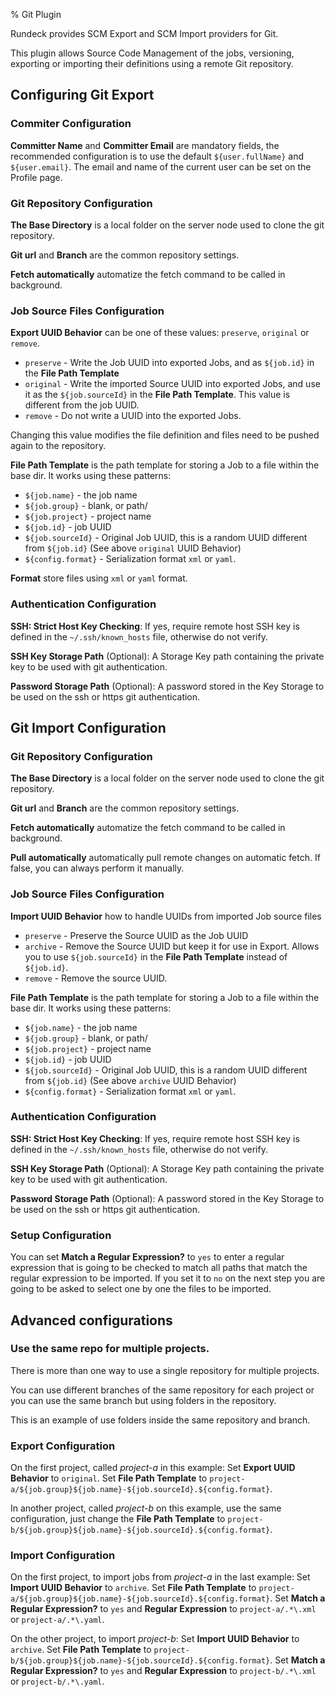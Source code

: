 % Git Plugin

Rundeck provides SCM Export and SCM Import providers for Git.

This plugin allows Source Code Management of the jobs, versioning, exporting or importing their definitions using a remote Git repository.


## Configuring Git Export

### Commiter Configuration

**Committer Name** and **Committer Email** are mandatory fields, the recommended configuration is to use the default `${user.fullName}` and `${user.email}`. The email and name of the current user can be set on the Profile page.

### Git Repository Configuration

**The Base Directory** is a local folder on the server node used to clone the git repository.

**Git url** and **Branch** are the common repository settings.

**Fetch automatically** automatize the fetch command to be called in background.

### Job Source Files Configuration

**Export UUID Behavior** can be one of these values: `preserve`, `original` or `remove`.

* `preserve` - Write the Job UUID into exported Jobs, and as `${job.id}` in the **File Path Template**
* `original` - Write the imported Source UUID into exported Jobs, and use it as the `${job.sourceId}` in the **File Path Template**. This value is different from the job UUID.
* `remove` - Do not write a UUID into the exported Jobs.

Changing this value modifies the file definition and files need to be pushed again to the repository.

**File Path Template** is the path template for storing a Job to a file within the base dir. It works using these patterns:

* `${job.name}` - the job name
* `${job.group}` - blank, or path/
* `${job.project}` - project name
* `${job.id}` - job UUID
* `${job.sourceId}` - Original Job UUID, this is a random UUID different from `${job.id}` (See above `original` UUID Behavior)
* `${config.format}` - Serialization format `xml` or `yaml`.


**Format** store files using `xml` or `yaml` format.

### Authentication Configuration

**SSH: Strict Host Key Checking**: If yes, require remote host SSH key is defined in the `~/.ssh/known_hosts` file, otherwise do not verify.

**SSH Key Storage Path** (Optional): A Storage Key path containing the private key to be used with git authentication.

**Password Storage Path** (Optional): A password stored in the Key Storage to be used on the ssh or https git authentication.


## Git Import Configuration

### Git Repository Configuration

**The Base Directory** is a local folder on the server node used to clone the git repository.

**Git url** and **Branch** are the common repository settings.

**Fetch automatically** automatize the fetch command to be called in background.

**Pull automatically** automatically pull remote changes on automatic fetch. If false, you can always perform it manually.

### Job Source Files Configuration

**Import UUID Behavior** how to handle UUIDs from imported Job source files

* `preserve` - Preserve the Source UUID as the Job UUID
* `archive` - Remove the Source UUID but keep it for use in Export. Allows you to use `${job.sourceId}` in the **File Path Template** instead of `${job.id}`.
* `remove` - Remove the source UUID.


**File Path Template** is the path template for storing a Job to a file within the base dir. It works using these patterns:

* `${job.name}` - the job name
* `${job.group}` - blank, or path/
* `${job.project}` - project name
* `${job.id}` - job UUID
* `${job.sourceId}` - Original Job UUID, this is a random UUID different from `${job.id}` (See above `archive` UUID Behavior)
* `${config.format}` - Serialization format `xml` or `yaml`.

### Authentication Configuration

**SSH: Strict Host Key Checking**: If yes, require remote host SSH key is defined in the `~/.ssh/known_hosts` file, otherwise do not verify.

**SSH Key Storage Path** (Optional): A Storage Key path containing the private key to be used with git authentication.

**Password Storage Path** (Optional): A password stored in the Key Storage to be used on the ssh or https git authentication.


### Setup Configuration

You can set **Match a Regular Expression?** to `yes` to enter a regular expression that is going to be checked to match all paths that match the regular expression to be imported.
If you set it to `no` on the next step you are going to be asked to select one by one the files to be imported.

## Advanced configurations

### Use the same repo for multiple projects.

There is more than one way to use a single repository for multiple projects.

You can use different branches of the same repository for each project or you can use the same branch but using folders in the repository.

This is an example of use folders inside the same repository and branch.

### Export Configuration

On the first project, called *project-a* in this example:
Set **Export UUID Behavior** to `original`.
Set **File Path Template** to `project-a/${job.group}${job.name}-${job.sourceId}.${config.format}`. 

In another project, called *project-b* on this example, use the same configuration, just change the **File Path Template** to `project-b/${job.group}${job.name}-${job.sourceId}.${config.format}`. 

### Import Configuration

On the first project, to import jobs from *project-a* in the last example:
Set **Import UUID Behavior** to `archive`.
Set **File Path Template** to `project-a/${job.group}${job.name}-${job.sourceId}.${config.format}`.
Set **Match a Regular Expression?** to `yes` and **Regular Expression** to `project-a/.*\.xml` or `project-a/.*\.yaml`.

On the other project, to import *project-b*:
Set **Import UUID Behavior** to `archive`.
Set **File Path Template** to `project-b/${job.group}${job.name}-${job.sourceId}.${config.format}`.
Set **Match a Regular Expression?** to `yes` and **Regular Expression** to `project-b/.*\.xml` or `project-b/.*\.yaml`.
